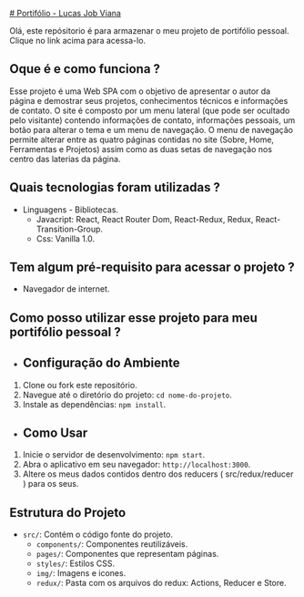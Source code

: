 [# Portifólio - Lucas Job Viana](https://lucasjobviana.github.io/)

Olá, este repósitorio é para armazenar o meu projeto de portifólio pessoal. Clique no link acima para acessa-lo. 

## Oque é e como funciona ?

Esse projeto é uma Web SPA com o objetivo de apresentar o autor da página e demostrar seus projetos, conhecimentos técnicos e informações de contato.
O site é composto por um menu lateral (que pode ser ocultado pelo visitante) contendo informações de contato, informações pessoais, um botão para alterar o tema e um menu de navegação. O menu de navegação permite alterar entre as quatro páginas contidas no site (Sobre, Home, Ferramentas e Projetos) assim como as duas setas de navegação nos centro das laterias da página.

## Quais tecnologias foram utilizadas ? 

- Linguagens - Bibliotecas.
  - Javacript: React, React Router Dom, React-Redux, Redux, React-Transition-Group.
  - Css: Vanilla 1.0.

## Tem algum pré-requisito para acessar o projeto ?

- Navegador de internet.

## Como posso utilizar esse projeto para meu portifólio pessoal ?

  - ## Configuração do Ambiente
   1. Clone ou fork este repositório.
   2. Navegue até o diretório do projeto: `cd nome-do-projeto`.
   3. Instale as dependências: `npm install`.

  - ## Como Usar
  1. Inicie o servidor de desenvolvimento: `npm start`.
  2. Abra o aplicativo em seu navegador: `http://localhost:3000`.
  3. Altere os meus dados contidos dentro dos reducers ( src/redux/reducer ) para os seus.

## Estrutura do Projeto

- `src/`: Contém o código fonte do projeto.
  - `components/`: Componentes reutilizáveis.
  - `pages/`: Componentes que representam páginas.
  - `styles/`: Estilos CSS.
  - `img/`: Imagens e icones.
  - `redux/`: Pasta com os arquivos do redux: Actions, Reducer e Store.
